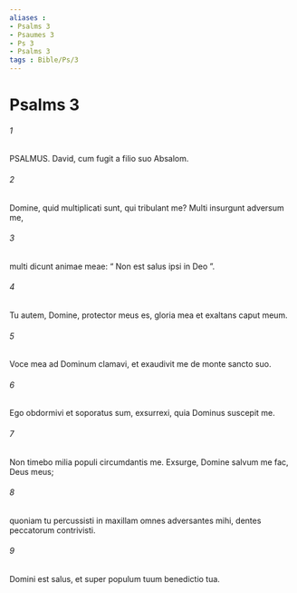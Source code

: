 ```yaml
---
aliases : 
- Psalms 3
- Psaumes 3
- Ps 3
- Psalms 3
tags : Bible/Ps/3
---
```


# Psalms 3

###### 1
PSALMUS. David, cum fugit a filio suo Absalom.
###### 2
Domine, quid multiplicati sunt, qui tribulant me? Multi insurgunt adversum me,
###### 3
multi dicunt animae meae: “ Non est salus ipsi in Deo ”.
###### 4
Tu autem, Domine, protector meus es, gloria mea et exaltans caput meum.
###### 5
Voce mea ad Dominum clamavi, et exaudivit me de monte sancto suo.
###### 6
Ego obdormivi et soporatus sum, exsurrexi, quia Dominus suscepit me.
###### 7
Non timebo milia populi circumdantis me. Exsurge, Domine salvum me fac, Deus meus;
###### 8
quoniam tu percussisti in maxillam omnes adversantes mihi, dentes peccatorum contrivisti.
###### 9
Domini est salus, et super populum tuum benedictio tua.
